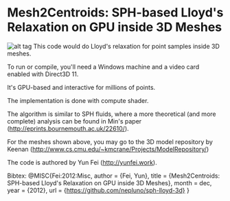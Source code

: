 # Mesh2Centroids: SPH-based Lloyd's Relaxation on GPU inside 3D Meshes
![alt tag](http://www.columbia.edu/~yf2320/lloyd.jpg)
This code would do Lloyd's relaxation for point samples inside 3D meshes. 

To run or compile, you'll need a Windows machine and a video card enabled with Direct3D 11. 

It's GPU-based and interactive for millions of points. 

The implementation is done with compute shader. 

The algorithm is similar to SPH fluids, where a more theoretical (and more complete) analysis can be found in Min's paper (http://eprints.bournemouth.ac.uk/22610/).

For the meshes shown above, you may go to the 3D model repository by Keenan (http://www.cs.cmu.edu/~kmcrane/Projects/ModelRepository/)

The code is authored by Yun Fei (http://yunfei.work).


Bibtex:
@MISC{Fei:2012:Misc,
author = {Fei, Yun},
title = {Mesh2Centroids: SPH-based Lloyd's Relaxation on GPU inside 3D Meshes},
month = dec,
year = {2012},
url = {https://github.com/nepluno/sph-lloyd-3d}
}